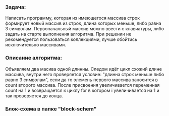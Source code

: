### Задача: 
Написать программу, которая из имеющегося массива строк формирует новый массив из строк, длина которых меньше, либо равна 3 символам. Первоначальный массив можно ввести с клавиатуры, либо задать на старте выполнения алгоритма. При решении не рекомендуется пользоваться коллекциями, лучше обойтись исключительно массивами.
### Описание алгоритма:
Объявляем два масива одной длинны.
Следом идёт цикл схожий длине массива, внутри него проверяется условие: "длинна строк меньше либо равно 3 символам", если да то элемень первого массива заносится в count второго массива. После присвоения увеличивается переменная count на 1 и возвращается к циклу for в котором i увеличивается на 1 и так проверяется до конца.
### Блок-схема в папке "block-schem"